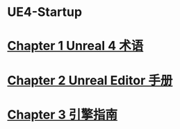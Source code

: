 # UE4-Startup

# [Chapter 1 Unreal 4 术语](https://github.com/Yiwozai/UE4-Startup/blob/master/chapter%201.md)
# [Chapter 2 Unreal Editor 手册](https://github.com/Yiwozai/UE4-Startup/blob/master/chapter%202.md)
# [Chapter 3 引擎指南](https://github.com/Yiwozai/UE4-Startup/blob/master/chapter%203-1.md)
